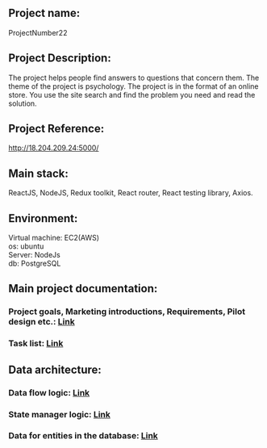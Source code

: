 <h2>Project name:</h2> 
<div>ProjectNumber22</div>
<h2>Project Description:</h2>
<div>The project helps people find answers to questions that concern them. The theme of the project is psychology. The project is in the format of an online store. You use the site search</h1> and find the problem you need and read the solution.</div>
<h2>Project Reference:</h2> 
<a href="http://18.204.209.24:5000/" target="_blank">http://18.204.209.24:5000/</a>

<h2>Main stack:</h2>
ReactJS, NodeJS, Redux toolkit, React router, React testing library, Axios.

<h2>Environment:</h2>
Virtual machine: ЕС2(AWS)<br>
os: ubuntu<br>
Server: NodeJs<br>
db: PostgreSQL

<h2>Main project documentation:</h2>
<h3>Project goals, Marketing introductions, Requirements, Pilot design etc.: <a href="https://docs.google.com/spreadsheets/d/1oCC6YBWo1Widgpg7vjMvIl124aojcAoMYCIsqUz2Ep0/edit#gid=206163319" target="_blank">Link</a></h3>  
<h3>Task list: <a href="https://docs.google.com/spreadsheets/d/1oCC6YBWo1Widgpg7vjMvIl124aojcAoMYCIsqUz2Ep0/edit#gid=1728249817" target="_blank">Link</a></h3>

<h2>Data architecture:</h2>
<h3>Data flow logic: <a href="https://drive.google.com/file/d/1MJsbwrZ9la-6FdefSXkx-qwpsIGRYkGQ/view " target="_blank">Link</a></h3> 
<h3>State manager logic: <a href="https://drive.google.com/file/d/1frPjeXrgM6AnHxV7H4aBy21MoUT2rCXH/view?usp=sharing " target="_blank">Link</a></h3>
<h3>Data for entities in the database: <a href="https://drive.google.com/file/d/1lsMuinRPhi2B46pi8lCfj04Y-m6Y08FJ/view?usp=sharing " target="_blank">Link</a></h3>
